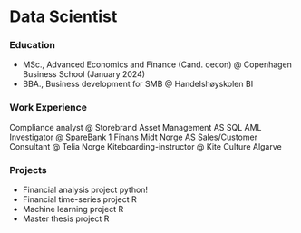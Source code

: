 # Data Scientist 

### Education 
- MSc.,
Advanced Economics and Finance (Cand. oecon) @ Copenhagen Business School (January 2024)
- BBA.,
Business development for SMB @ Handelshøyskolen BI

### Work Experience
Compliance analyst @ Storebrand Asset Management AS
SQL
AML Investigator @ SpareBank 1 Finans Midt Norge AS
Sales/Customer Consultant @ Telia Norge
Kiteboarding-instructor @ Kite Culture Algarve

### Projects
- Financial analysis project python!
- Financial time-series project R
- Machine learning project R
- Master thesis project R
